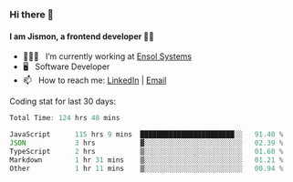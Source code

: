 ### Hi there 👋

#### I am Jismon, a frontend developer 👦🏻

- 🧑🏻‍💻   &nbsp; I’m currently working at <a href='https://www.ensolsystems.com/' target="_blank">Ensol Systems</a>
- 🖥   &nbsp; Software Developer
- 📫   &nbsp; How to reach me: <a href='https://www.linkedin.com/in/jismonthomas/'>LinkedIn</a> | <a href='mailto:hellojismonthomas@gmail.com'>Email</a>

Coding stat for last 30 days:
<!--START_SECTION:waka-->

```javascript
Total Time: 124 hrs 48 mins

JavaScript      115 hrs 9 mins  ███████████████████████░░   91.40 %
JSON            3 hrs           ▓░░░░░░░░░░░░░░░░░░░░░░░░   02.39 %
TypeScript      2 hrs           ▒░░░░░░░░░░░░░░░░░░░░░░░░   01.60 %
Markdown        1 hr 31 mins    ▒░░░░░░░░░░░░░░░░░░░░░░░░   01.21 %
Other           1 hr 11 mins    ▒░░░░░░░░░░░░░░░░░░░░░░░░   00.94 %
```

<!--END_SECTION:waka-->

<!--
**jismonthomas/jismonthomas** is a ✨ _special_ ✨ repository because its `README.md` (this file) appears on your GitHub profile.

Here are some ideas to get you started:

- 🔭 I’m currently working on ...
- 🌱 I’m currently learning ...
- 👯 I’m looking to collaborate on ...
- 🤔 I’m looking for help with ...
- 💬 Ask me about ...
- 📫 How to reach me: ...
- 😄 Pronouns: ...
- ⚡ Fun fact: ...
-->
